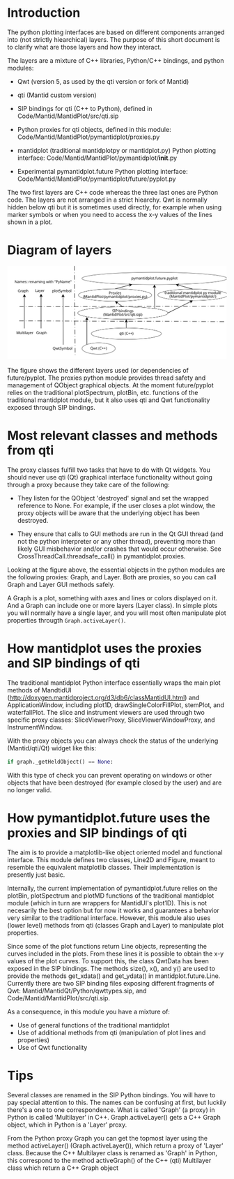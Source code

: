
Introduction
============

The python plotting interfaces are based on different components
arranged into (not strictly hiearchical) layers. The purpose of this
short document is to clarify what are those layers and how they
interact.

The layers are a mixture of C++ libraries, Python/C++ bindings, and
python modules:

- Qwt (version 5, as used by the qti version or fork of Mantid)

- qti (Mantid custom version)

- SIP bindings for qti (C++ to Python), defined in
  Code/Mantid/MantidPlot/src/qti.sip

- Python proxies for qti objects, defined in this module:
  Code/Mantid/MantidPlot/pymantidplot/proxies.py

- mantidplot (traditional mantidplotpy or mantidplot.py) Python
  plotting interface: Code/Mantid/MantidPlot/pymantidplot/__init__.py

- Experimental pymantidplot.future Python plotting interface:
  Code/Mantid/MantidPlot/pymantidplot/future/pyplot.py

The two first layers are C++ code whereas the three last ones are
Python code. The layers are not arranged in a strict hiearchy. Qwt is
normally hidden below qti but it is sometimes used directly, for
example when using marker symbols or when you need to access the x-y
values of the lines shown in a plot.

Diagram of layers
=================

![future/pyplot: diagram of layers](diagram_plotting_layers_pyplot.svg)

The figure shows the different layers used (or dependencies of
future/pyplot. The proxies python module provides thread safety and
management of QObject graphical objects. At the moment future/pyplot
relies on the traditional plotSpectrum, plotBin, etc. functions of the
traditional mantidplot module, but it also uses qti and Qwt
functionality exposed through SIP bindings.

Most relevant classes and methods from qti
==========================================

The proxy classes fulfill two tasks that have to do with Qt
widgets. You should never use qti (Qt) graphical interface
functionality without going through a proxy because they take care of
the following:

- They listen for the QObject 'destroyed' signal and set the wrapped
  reference to None. For example, if the user closes a plot window,
  the proxy objects will be aware that the underlying object has been
  destroyed.

- They ensure that calls to GUI methods are run in the Qt GUI thread
  (and not the python interpreter or any other thread), preventing
  more than likely GUI misbehavior and/or crashes that would occur
  otherwise. See CrossThreadCall.threadsafe_call() in
  pymantidplot.proxies.

Looking at the figure above, the essential objects in the python
modules are the following proxies: Graph, and Layer. Both are proxies,
so you can call Graph and Layer GUI methods safely.

A Graph is a plot, something with axes and lines or colors displayed
on it. And a Graph can include one or more layers (Layer class). In
simple plots you will normally have a single layer, and you will most
often manipulate plot properties througth ```Graph.activeLayer()```.


How mantidplot uses the proxies and SIP bindings of qti
=======================================================

The traditional mantidplot Python interface essentially wraps the main
plot methods of MandtidUI
(http://doxygen.mantidproject.org/d3/db6/classMantidUI.html) and
ApplicationWindow, including plot1D, drawSingleColorFillPlot,
stemPlot, and waterfallPlot. The slice and instrument viewers are used
through two specific proxy classes: SliceViewerProxy,
SliceViewerWindowProxy, and InstrumentWindow.

With the proxy objects you can always check the status of the
underlying (Mantid/qti/Qt) widget like this:

```python
if graph._getHeldObject() == None:
```
With this type of check you can prevent operating on windows or other
objects that have been destroyed (for example closed by the user) and
are no longer valid.

How pymantidplot.future uses the proxies and SIP bindings of qti
================================================================

The aim is to provide a matplotlib-like object oriented model and
functional interface.  This module defines two classes, Line2D and
Figure, meant to resemble the equivalent matplotlib classes. Their
implementation is presently just basic.

Internally, the current implementation of pymantidplot.future relies
on the plotBin, plotSpectrum and plotMD functions of the traditional
mantidplot module (which in turn are wrappers for MantidUI's
plot1D). This is not necesarily the best option but for now it works
and guarantees a behavior very similar to the traditional
interface. However, this module also uses (lower level) methods from
qti (classes Graph and Layer) to manipulate plot properties.

Since some of the plot functions return Line objects, representing the
curves included in the plots. From these lines it is possible to
obtain the x-y values of the plot curves. To support this, the class
QwtData has been exposed in the SIP bindings. The methods size(), x(),
and y() are used to provide the methods get_xdata() and get_ydata() in
mantidplot.future.Line. Currently there are two SIP binding files
exposing different fragments of Qwt:
Mantid/MantidQt/Python/qwttypes.sip, and
Code/Mantid/MantidPlot/src/qti.sip.

As a consequence, in this module you have a mixture of:

- Use of general functions of the traditional mantidplot
- Use of additional methods from qti (manipulation of plot lines and
  properties)
- Use of Qwt functionality

Tips
====

Several classes are renamed in the SIP Python bindings. You will have
to pay special attention to this. The names can be confusing at first,
but luckily there's a one to one correspondence. What is called
'Graph' (a proxy) in Python is called 'Multilayer' in
C++. Graph.activeLayer() gets a C++ Graph object, which in Python is a
'Layer' proxy.

From the Python proxy Graph you can get the topmost layer using the
method activeLayer() (Graph.activeLayer()), which return a proxy of
'Layer' class. Because the C++ Multilayer class is renamed as 'Graph'
in Python, this correspond to the method activeGraph() of the C++
(qti) Multilayer class which return a C++ Graph object
